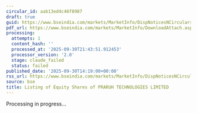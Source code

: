 ```yaml
---
circular_id: aab13ed4c46f8987
draft: true
guid: https://www.bseindia.com/markets/MarketInfo/DispNoticesNCirculars.aspx?Noticeid={703208AA-39D0-465F-985A-EDD45C390FFB}&noticeno=20250930-82&dt=09/30/2025&icount=82&totcount=114&flag=0
pdf_url: https://www.bseindia.com/markets/MarketInfo/DownloadAttach.aspx?id=20250930-82&attachedId=d45fe75f-4893-4913-8e01-1250016fe135
processing:
  attempts: 1
  content_hash: ''
  processed_at: '2025-09-30T21:43:51.912453'
  processor_version: '2.0'
  stage: claude_failed
  status: failed
published_date: '2025-09-30T14:19:00+00:00'
rss_url: https://www.bseindia.com/markets/MarketInfo/DispNoticesNCirculars.aspx?Noticeid={703208AA-39D0-465F-985A-EDD45C390FFB}&noticeno=20250930-82&dt=09/30/2025&icount=82&totcount=114&flag=0
source: bse
title: Listing of Equity Shares of PRARUH TECHNOLOGIES LIMITED
---
```


Processing in progress...